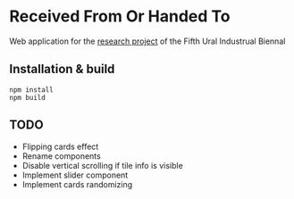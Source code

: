 # Received From Or Handed To
Web application for the [research project](https://fifth.uralbiennale.ru/en/program/research_project/) of the Fifth Ural Industrual Biennal

## Installation & build
```
npm install
npm build
```

## TODO
* Flipping cards effect
* Rename components
* Disable vertical scrolling if tile info is visible
* Implement slider component
* Implement cards randomizing
